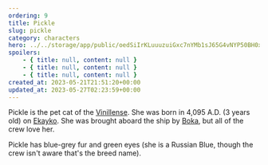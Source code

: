 ```yaml
---
ordering: 9
title: Pickle
slug: pickle
category: characters
hero: ../../storage/app/public/oedSiIrKLuuuzuiGxc7nYMb1sJ65G4vNYP50BH0x.jpg
spoilers:
    - { title: null, content: null }
    - { title: null, content: null }
    - { title: null, content: null }
created_at: 2023-05-21T21:51:20+00:00
updated_at: 2023-05-27T02:23:59+00:00
---
```

Pickle is the pet cat of the [Vinillense](/category/spaceships/vinillense). She was born in 4,095 A.D. (3 years old) on [Ekayko](/category/planets-cities/ekayko). She was brought aboard the ship by [Boka](/category/characters/boka), but all of the crew love her.

Pickle has blue-grey fur and green eyes (she is a Russian Blue, though the crew isn't aware that's the breed name).